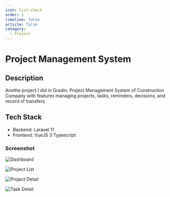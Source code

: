 ```yaml
---
icon: list-check
order: 2
timeline: false
article: false
category:
  - Project
---
```


# Project Management System

## Description

Anothe project I did in Gradin. Project Management System of Construction Company with features managing projects, tasks, reminders, decisions, and record of transfers

## Tech Stack

- Backend: Laravel 11
- Frontend: VueJS 3 Typescript

### Screenshot

![Dashboard](/assets/images/management-1.png)

![Project List](/assets/images/management-2.png)

![Project Detail](/assets/images/management-3.png)

![Task Detail](/assets/images/management-4.png)